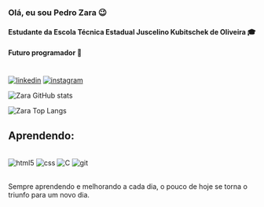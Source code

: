 ### Olá, eu sou Pedro Zara 😉
#### Estudante da Escola Técnica Estadual Juscelino Kubitschek de Oliveira 🎓
#### Futuro programador 💼

#
[![linkedin](https://img.shields.io/badge/LinkedIn-0077B5?style=for-the-badge&logo=linkedin&logoColor=white)](https://www.linkedin.com/in/pedro-zara-25a94b322/) 
[![instagram](https://img.shields.io/badge/Instagram-E4405F?style=for-the-badge&logo=instagram&logoColor=white)](https://www.instagram.com/pedro_rzara/)

![Zara GitHub stats](https://github-readme-stats.vercel.app/api?username=PedrodeZara&show_icons=true&theme=tokyonight)

![Zara Top Langs](https://github-readme-stats.vercel.app/api/top-langs/?username=PedrodeZara&theme=tokyonight)

## Aprendendo: 

<div style="display: inline_block"><br>
    <img aling=center alt="html5" src="https://img.shields.io/badge/HTML5-E34F26?style=for-the-badge&logo=html5&logoColor=white">
    <img aling=center alt="css" src="https://img.shields.io/badge/CSS3-1572B6?style=for-the-badge&logo=css3&logoColor=white">
    <img aling=center alt="C" src="https://img.shields.io/badge/C-00599C?style=for-the-badge&logo=c&logoColor=white">
    <img aling=center alt="git" src="https://img.shields.io/badge/GIT-E44C30?style=for-the-badge&logo=git&logoColor=white">
</div><br>

Sempre aprendendo e melhorando a cada dia, o pouco de hoje se torna o triunfo para um novo dia.
